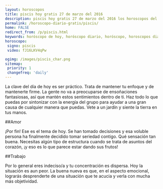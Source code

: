 ```yaml
---
layout: horoscopos
title: piscis hoy gratis 27 de marzo del 2016 
description: piscis hoy gratis 27 de marzo del 2016 los horoscopos del dia, amor, trabajo, vida personal. Todas las predicciones para piscis gratis. http://horoscopo-del-dia.com/horoscopo-diario-gratis/piscis/ 
permalink: /horoscopo-diario-gratis/piscis/
home: FALSE
redirect_from: /p/piscis.html
keywords: horóscopo de hoy, horóscopo diario, horóscopo, horoscopos diarios gratis del dia de hoy, horóscopo diario gratis,horóscopo 2016, horóscopo esperanza gracia, horoscopo piscis hoy, horoscop, horóscopos gratis, horoscopo piscis, horoscopo piscis 2016, Tarot, Astrologia, Zodíaco, piscis, horoscopo gratis
horoscopo:
 signo: piscis
 video: fJ16LKV4qPw

ogimg: /images/piscis_char.png
sitemap:
 priority: 1
 changefreq: 'daily'
---
```



La clave del día de hoy es ser práctico. Trata de mantener tu enfoque y de mantenerte firme. La gente no va a preocuparse de ensoñaciones fantasiosas, así que mantén estos sentimientos dentro de ti. Haz todo lo que puedas por sintonizar con la energía del grupo para ayudar a una gran causa de cualquier manera que puedas. Vete a un jardín y siente la tierra en tus manos.

##Amor

¡Por fin! Ese es el tema de hoy. Se han tomado decisiones y esa voluble persona ha finalmente decidido tomar seriedad contigo. Qué sensación tan buena. Necesitas algún tipo de estructura cuando se trata de asuntos del corazón, ¡y eso es lo que parece estar dando sus frutos!

##Trabajo

Por lo general eres indeciso/a y tu concentración es dispersa. Hoy la situación es aun peor. La buena nueva es que, en el aspecto emocional, lograrás desprenderte de una situación que te acucia y verla con mucha más objetividad.